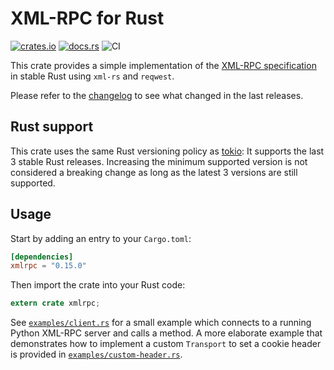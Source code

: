 # XML-RPC for Rust

[![crates.io](https://img.shields.io/crates/v/xmlrpc.svg)](https://crates.io/crates/xmlrpc)
[![docs.rs](https://docs.rs/xmlrpc/badge.svg)](https://docs.rs/xmlrpc/)
![CI](https://github.com/jonas-schievink/xml-rpc-rs/workflows/CI/badge.svg)

This crate provides a simple implementation of the [XML-RPC specification](http://xmlrpc.scripting.com/spec.html) in stable Rust using `xml-rs` and `reqwest`.

Please refer to the [changelog](CHANGELOG.md) to see what changed in the last releases.

## Rust support

This crate uses the same Rust versioning policy as [tokio]: It supports the last
3 stable Rust releases. Increasing the minimum supported version is not
considered a breaking change as long as the latest 3 versions are still
supported.

## Usage

Start by adding an entry to your `Cargo.toml`:

```toml
[dependencies]
xmlrpc = "0.15.0"
```

Then import the crate into your Rust code:

```rust
extern crate xmlrpc;
```

See [`examples/client.rs`](examples/client.rs) for a small example which connects to a running Python XML-RPC server and calls a method. A more elaborate example that demonstrates how to implement a custom `Transport` to set a cookie header is provided in [`examples/custom-header.rs`](examples/custom-header.rs).

[tokio]: https://github.com/tokio-rs/tokio
